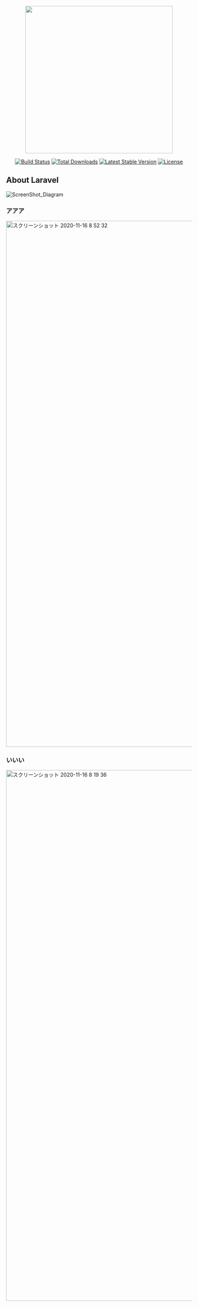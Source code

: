 <p align="center"><img src="https://res.cloudinary.com/dtfbvvkyp/image/upload/v1566331377/laravel-logolockup-cmyk-red.svg" width="400"></p>

<p align="center">
<a href="https://travis-ci.org/laravel/framework"><img src="https://travis-ci.org/laravel/framework.svg" alt="Build Status"></a>
<a href="https://packagist.org/packages/laravel/framework"><img src="https://poser.pugx.org/laravel/framework/d/total.svg" alt="Total Downloads"></a>
<a href="https://packagist.org/packages/laravel/framework"><img src="https://poser.pugx.org/laravel/framework/v/stable.svg" alt="Latest Stable Version"></a>
<a href="https://packagist.org/packages/laravel/framework"><img src="https://poser.pugx.org/laravel/framework/license.svg" alt="License"></a>
</p>

## About Laravel


![ScreenShot_Diagram](https://user-images.githubusercontent.com/58071320/99249787-fd2b5380-284d-11eb-8cdc-84311f34b4c8.png)


### アアア
<img width="1427" alt="スクリーンショット 2020-11-16 8 52 32" src="https://user-images.githubusercontent.com/58071320/99250326-d6215180-284e-11eb-8d85-1ede5e9d9c4f.png">

### いいい
<img width="1440" alt="スクリーンショット 2020-11-16 8 19 36" src="https://user-images.githubusercontent.com/58071320/99250313-cf92da00-284e-11eb-8d81-0d9210899fce.png">


